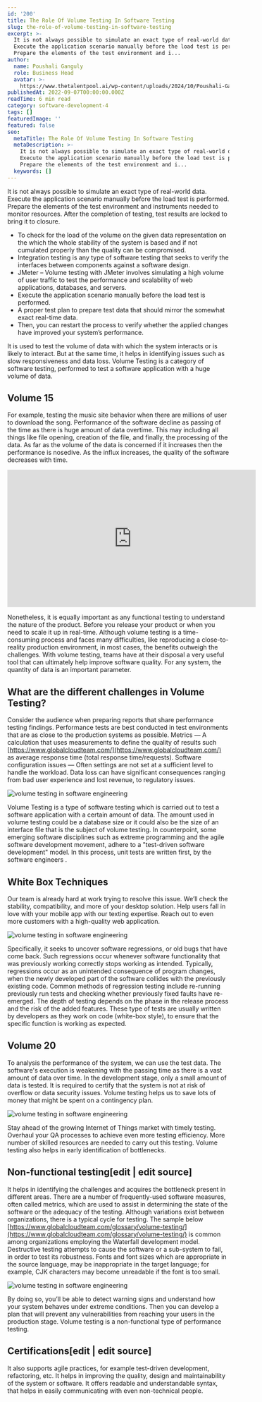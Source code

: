 ```yaml
---
id: '200'
title: The Role Of Volume Testing In Software Testing
slug: the-role-of-volume-testing-in-software-testing
excerpt: >-
  It is not always possible to simulate an exact type of real-world data.
  Execute the application scenario manually before the load test is performed.
  Prepare the elements of the test environment and i...
author:
  name: Poushali Ganguly
  role: Business Head
  avatar: >-
    https://www.thetalentpool.ai/wp-content/uploads/2024/10/Poushali-Gangulyimage.webp
publishedAt: 2022-09-07T00:00:00.000Z
readTime: 6 min read
category: software-development-4
tags: []
featuredImage: ''
featured: false
seo:
  metaTitle: The Role Of Volume Testing In Software Testing
  metaDescription: >-
    It is not always possible to simulate an exact type of real-world data.
    Execute the application scenario manually before the load test is performed.
    Prepare the elements of the test environment and i...
  keywords: []
---
```


It is not always possible to simulate an exact type of real-world data. Execute the application scenario manually before the load test is performed. Prepare the elements of the test environment and instruments needed to monitor resources. After the completion of testing, test results are locked to bring it to closure.

- To check for the load of the volume on the given data representation on the which the whole stability of the system is based and if not cumulated properly than the quality can be compromised.
- Integration testing is any type of software testing that seeks to verify the interfaces between components against a software design.
- JMeter – Volume testing with JMeter involves simulating a high volume of user traffic to test the performance and scalability of web applications, databases, and servers.
- Execute the application scenario manually before the load test is performed.
- A proper test plan to prepare test data that should mirror the somewhat exact real-time data.
- Then, you can restart the process to verify whether the applied changes have improved your system’s performance.

It is used to test the volume of data with which the system interacts or is likely to interact. But at the same time, it helps in identifying issues such as slow responsiveness and data loss. Volume Testing is a category of software testing, performed to test a software application with a huge volume of data.

## Volume 15

For example, testing the music site behavior when there are millions of user to download the song. Performance of the software decline as passing of the time as there is huge amount of data overtime. This may including all things like file opening, creation of the file, and finally, the processing of the data. As far as the volume of the data is concerned if it increases then the performance is nosedive. As the influx increases, the quality of the software decreases with time.

<iframe width="564" height="312" src="https://www.youtube.com/embed/R8V_d1gFQlM" frameborder="0" alt="volume testing in software engineering" allowfullscreen></iframe>

Nonetheless, it is equally important as any functional testing to understand the nature of the product. Before you release your product or when you need to scale it up in real-time. Although volume testing is a time-consuming process and faces many difficulties, like reproducing a close-to-reality production environment, in most cases, the benefits outweigh the challenges. With volume testing, teams have at their disposal a very useful tool that can ultimately help improve software quality. For any system, the quantity of data is an important parameter.

## What are the different challenges in Volume Testing?

Consider the audience when preparing reports that share performance testing findings. Performance tests are best conducted in test environments that are as close to the production systems as possible. Metrics — A calculation that uses measurements to define the quality of results such [https://www.globalcloudteam.com/](https://www.globalcloudteam.com/) as average response time (total response time/requests). Software configuration issues — Often settings are not set at a sufficient level to handle the workload. Data loss can have significant consequences ranging from bad user experience and lost revenue, to regulatory issues.

![volume testing in software engineering](images/30ab2efc-d09d-461b-bc7c-28176a4a6279.jpg)

Volume Testing is a type of software testing which is carried out to test a software application with a certain amount of data. The amount used in volume testing could be a database size or it could also be the size of an interface file that is the subject of volume testing. In counterpoint, some emerging software disciplines such as extreme programming and the agile software development movement, adhere to a "test-driven software development" model. In this process, unit tests are written first, by the software engineers .

## White Box Techniques

Our team is already hard at work trying to resolve this issue. We’ll check the stability, compatibility, and more of your desktop solution. Help users fall in love with your mobile app with our texting expertise. Reach out to even more customers with a high-quality web application.

![volume testing in software engineering](images/shutterstock_121238455.jpg)

Specifically, it seeks to uncover software regressions, or old bugs that have come back. Such regressions occur whenever software functionality that was previously working correctly stops working as intended. Typically, regressions occur as an unintended consequence of program changes, when the newly developed part of the software collides with the previously existing code. Common methods of regression testing include re-running previously run tests and checking whether previously fixed faults have re-emerged. The depth of testing depends on the phase in the release process and the risk of the added features. These type of tests are usually written by developers as they work on code (white-box style), to ensure that the specific function is working as expected.

## Volume 20

To analysis the performance of the system, we can use the test data. The software's execution is weakening with the passing time as there is a vast amount of data over time. In the development stage, only a small amount of data is tested. It is required to certify that the system is not at risk of overflow or data security issues. Volume testing helps us to save lots of money that might be spent on a contingency plan.

![volume testing in software engineering](images/d7f304ea-dba3-4c85-be45-3b7747ed26d6sizelarge-768x524.jpg)

Stay ahead of the growing Internet of Things market with timely testing. Overhaul your QA processes to achieve even more testing efficiency. More number of skilled resources are needed to carry out this testing. Volume testing also helps in early identification of bottlenecks.

## Non-functional testing\[edit | edit source\]

It helps in identifying the challenges and acquires the bottleneck present in different areas. There are a number of frequently-used software measures, often called metrics, which are used to assist in determining the state of the software or the adequacy of the testing. Although variations exist between organizations, there is a typical cycle for testing. The sample below [https://www.globalcloudteam.com/glossary/volume-testing/](https://www.globalcloudteam.com/glossary/volume-testing/) is common among organizations employing the Waterfall development model. Destructive testing attempts to cause the software or a sub-system to fail, in order to test its robustness. Fonts and font sizes which are appropriate in the source language, may be inappropriate in the target language; for example, CJK characters may become unreadable if the font is too small.

![volume testing in software engineering](images/64f5f333-9802-4f55-91e9-4f0b3e2c9096.jpg)

By doing so, you’ll be able to detect warning signs and understand how your system behaves under extreme conditions. Then you can develop a plan that will prevent any vulnerabilities from reaching your users in the production stage. Volume testing is a non-functional type of performance testing.

## Certifications\[edit | edit source\]

It also supports agile practices, for example test-driven development, refactoring, etc. It helps in improving the quality, design and maintainability of the system or software. It offers readable and understandable syntax, that helps in easily communicating with even non-technical people.
